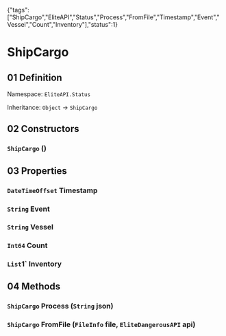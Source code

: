 {"tags":["ShipCargo","EliteAPI","Status","Process","FromFile","Timestamp","Event","Vessel","Count","Inventory"],"status":1}

# ShipCargo

## 01 Definition

Namespace: `EliteAPI.Status`

Inheritance: `Object` → `ShipCargo`

## 02 Constructors

### `ShipCargo` ()

## 03 Properties

### `DateTimeOffset` Timestamp

### `String` Event

### `String` Vessel

### `Int64` Count

### `List`1` Inventory

## 04 Methods

### `ShipCargo` Process (`String` json)

### `ShipCargo` FromFile (`FileInfo` file, `EliteDangerousAPI` api)

